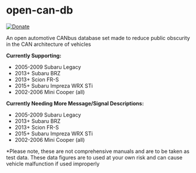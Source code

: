 # open-can-db

[![Donate](https://img.shields.io/badge/Donate-PayPal-green.svg)](https://www.paypal.com/cgi-bin/webscr?cmd=_donations&business=GA2ATM7VC5LZL&currency_code=USD&source=url)

An open automotive CANbus database set made to reduce public obscurity in the CAN architecture of vehicles

**Currently Supporting:**
- 2005-2009 Subaru Legacy
- 2013+ Subaru BRZ
- 2013+ Scion FR-S
-	2015+ Subaru Impreza WRX STi
-	2002-2006 Mini Cooper (all)


**Currently Needing More Message/Signal Descriptions:**
- 2005-2009 Subaru Legacy
- 2013+ Subaru BRZ
- 2013+ Scion FR-S
-	2015+ Subaru Impreza WRX STi
-	2002-2006 Mini Cooper (all)


*Please note, these are not comprehensive manuals and are to be taken as test data. These data figures are to used at your own risk and can cause vehicle malfunction if used improperly
